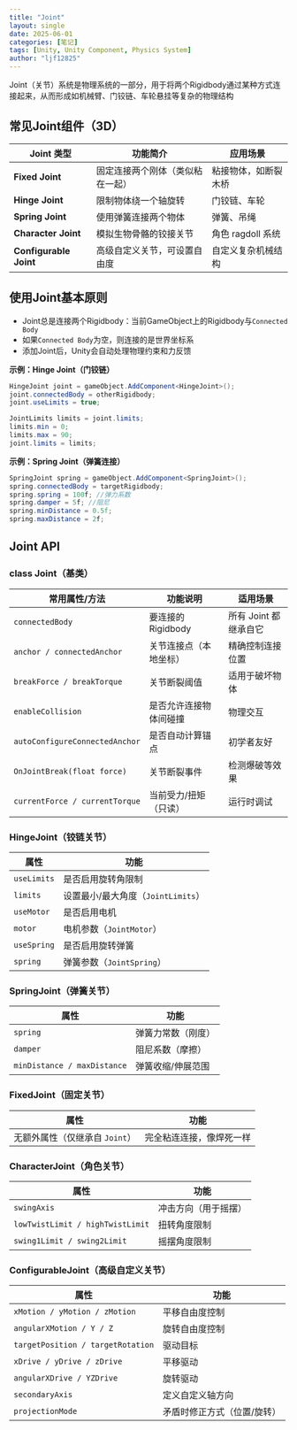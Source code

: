 ```yaml
---
title: "Joint"
layout: single
date: 2025-06-01
categories: [笔记]
tags: [Unity, Unity Component, Physics System]
author: "ljf12825"
---
```

Joint（关节）系统是物理系统的一部分，用于将两个Rigidbody通过某种方式连接起来，从而形成如机械臂、门铰链、车轮悬挂等复杂的物理结构  

## 常见Joint组件（3D）

| Joint 类型                                        | 功能简介             | 应用场景          |
| ----------------------------------------------- | ---------------- | ------------- |
| **Fixed Joint**                                 | 固定连接两个刚体（类似粘在一起） | 粘接物体，如断裂木桥    |
| **Hinge Joint**                                 | 限制物体绕一个轴旋转       | 门铰链、车轮        |
| **Spring Joint**                                | 使用弹簧连接两个物体       | 弹簧、吊绳         |
| **Character Joint**                             | 模拟生物骨骼的铰接关节      | 角色 ragdoll 系统 |
| **Configurable Joint**                          | 高级自定义关节，可设置自由度   | 自定义复杂机械结构     |

## 使用Joint基本原则
- Joint总是连接两个Rigidbody：当前GameObject上的Rigidbody与`Connected Body`
- 如果`Connected Body`为空，则连接的是世界坐标系
- 添加Joint后，Unity会自动处理物理约束和力反馈

**示例：Hinge Joint（门铰链）**
```csharp
HingeJoint joint = gameObject.AddComponent<HingeJoint>();
joint.connectedBody = otherRigidbody;
joint.useLimits = true;

JointLimits limits = joint.limits;
limits.min = 0;
limits.max = 90;
joint.limits = limits;
```

**示例：Spring Joint（弹簧连接）**
```csharp
SpringJoint spring = gameObject.AddComponent<SpringJoint>();
spring.connectedBody = targetRigidbody;
spring.spring = 100f; //弹力系数
spring.damper = 5f; //阻尼
spring.minDistance = 0.5f;
spring.maxDistance = 2f;
```

## Joint API

### class Joint（基类）

| 常用属性/方法                        | 功能说明           | 适用场景           |
| ------------------------------ | -------------- | -------------- |
| `connectedBody`                | 要连接的 Rigidbody | 所有 Joint 都继承自它 |
| `anchor / connectedAnchor`     | 关节连接点（本地坐标）    | 精确控制连接位置       |
| `breakForce / breakTorque`     | 关节断裂阈值         | 适用于破坏物体        |
| `enableCollision`              | 是否允许连接物体间碰撞    | 物理交互           |
| `autoConfigureConnectedAnchor` | 是否自动计算锚点       | 初学者友好          |
| `OnJointBreak(float force)`    | 关节断裂事件         | 检测爆破等效果        |
| `currentForce / currentTorque` | 当前受力/扭矩（只读）    | 运行时调试          |

### HingeJoint（铰链关节）

| 属性          | 功能                       |
| ----------- | ------------------------ |
| `useLimits` | 是否启用旋转角限制                |
| `limits`    | 设置最小/最大角度（`JointLimits`） |
| `useMotor`  | 是否启用电机                   |
| `motor`     | 电机参数（`JointMotor`）       |
| `useSpring` | 是否启用旋转弹簧                 |
| `spring`    | 弹簧参数（`JointSpring`）      |

### SpringJoint（弹簧关节）

| 属性                          | 功能        |
| --------------------------- | --------- |
| `spring`                    | 弹簧力常数（刚度） |
| `damper`                    | 阻尼系数（摩擦）  |
| `minDistance / maxDistance` | 弹簧收缩/伸展范围 |

### FixedJoint（固定关节）

| 属性                  | 功能           |
| ------------------- | ------------ |
| 无额外属性（仅继承自 `Joint`） | 完全粘连连接，像焊死一样 |

### CharacterJoint（角色关节）

| 属性                               | 功能         |
| -------------------------------- | ---------- |
| `swingAxis`                      | 冲击方向（用于摇摆） |
| `lowTwistLimit / highTwistLimit` | 扭转角度限制     |
| `swing1Limit / swing2Limit`      | 摇摆角度限制     |

### ConfigurableJoint（高级自定义关节）

| 属性                                | 功能             |
| --------------------------------- | -------------- |
| `xMotion / yMotion / zMotion`     | 平移自由度控制        |
| `angularXMotion / Y / Z`          | 旋转自由度控制        |
| `targetPosition / targetRotation` | 驱动目标           |
| `xDrive / yDrive / zDrive`        | 平移驱动           |
| `angularXDrive / YZDrive`         | 旋转驱动           |
| `secondaryAxis`                   | 定义自定义轴方向       |
| `projectionMode`                  | 矛盾时修正方式（位置/旋转） |

